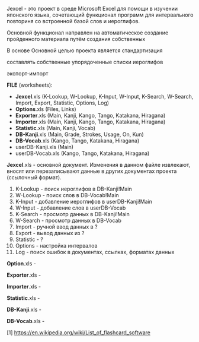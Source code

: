 Jexcel - это проект в среде Microsoft Excel для помощи в изучении японского языка, сочетающий функционал программ для интервального повториня со встроенной базой слов и иероглифов.

Основной функционал направлен на автоматическое создание пройденного материала путём создания собственных


В основе 
Основной целью проекта является стандартизация 

составлять собственные упорядоченные списки иероглифов

экспорт-импорт

**FILE** (worksheets):

- **Jexcel**.xls (K-Lookup, W-Lookup, K-Input, W-Input, K-Search, W-Search, Import, Export, Statistic, Options, Log) 
- **Options**.xls (Files, Links)
- **Exporter**.xls (Main, Kanji, Kango, Tango, Katakana, Hiragana)
- **Importer**.xls (Main, Kanji, Kango, Tango, Katakana, Hiragana)
- **Statistic**.xls (Main, Kanji, Vocab)
- **DB-Kanji**.xls (Main, Grade, Strokes, Usage, On, Kun)
- **DB-Vocab**.xls (Kango, Tango, Katakana, Hiragana)
- userDB-Kanji.xls (Main)
- userDB-Vocab.xls (Kango, Tango, Katakana, Hiragana)

**Jexcel**.xls - основной документ. Изменения в данном файле извлекают, вносят или перезаписывают данные в других документах проекта (ссылочный формат).
1. K-Lookup - поиск иероглифов в DB-Kanji!Main
2. W-Lookup - поиск слов в DB-Vocab!Main
3. K-Input - добавление иероглифов в userDB-Kanji!Main
4. W-Input - добавление слов в userDB-Vocab
5. K-Search - просмотр данных в DB-Kanji!Main
6. W-Search - просмотр данных в DB-Vocab
7. Import - ручной ввод данных в ?
8. Export - вывод данных из ?
9. Statistic - ?
10. Options - настройка интервалов
11. Log - поиск ошибок в документах, ссылках, форматах данных

**Option**.xls -

**Exporter**.xls - 

**Importer**.xls -

**Statistic**.xls - 

**DB-Kanji**.xls - 

**DB-Vocab**.xls - 

[1] https://en.wikipedia.org/wiki/List_of_flashcard_software
